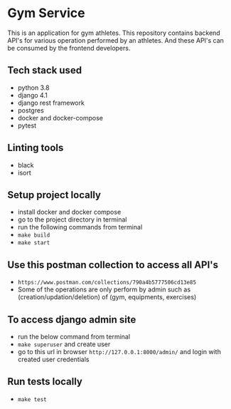 
# Gym Service
This is an application for gym athletes.
This repository contains backend API's for various operation performed by an athletes.
And these API's can be consumed by the frontend developers.

## Tech stack used
- python 3.8
- django 4.1
- django rest framework
- postgres
- docker and docker-compose
- pytest

## Linting tools
- black
- isort

## Setup project locally
- install docker and docker compose
- go to the project directory in terminal
- run the following commands from terminal
- `make build`
- `make start`

## Use this postman collection to access all API's
- `https://www.postman.com/collections/790a4b5777506cd13e85`
- Some of the operations are only perform by admin such as (creation/updation/deletion) of   (gym, equipments, exercises)

## To access django admin site
- run the below command from terminal 
- `make superuser` and create user
- go to this url in browser `http://127.0.0.1:8000/admin/` and login with created user credentials

## Run tests locally
- `make test`